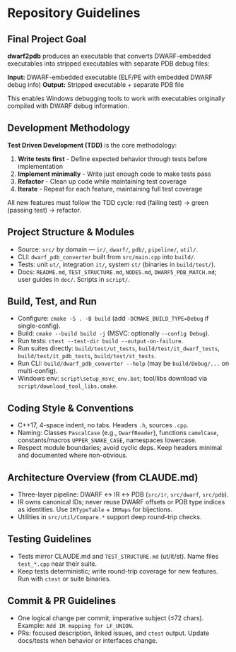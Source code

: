 # Repository Guidelines

## Final Project Goal

**dwarf2pdb** produces an executable that converts DWARF-embedded executables into stripped executables with separate PDB debug files:

**Input:** DWARF-embedded executable (ELF/PE with embedded DWARF debug info)
**Output:** Stripped executable + separate PDB file

This enables Windows debugging tools to work with executables originally compiled with DWARF debug information.

## Development Methodology

**Test Driven Development (TDD)** is the core methodology:

1. **Write tests first** - Define expected behavior through tests before implementation
2. **Implement minimally** - Write just enough code to make tests pass
3. **Refactor** - Clean up code while maintaining test coverage
4. **Iterate** - Repeat for each feature, maintaining full test coverage

All new features must follow the TDD cycle: red (failing test) → green (passing test) → refactor.

## Project Structure & Modules
- Source: `src/` by domain — `ir/`, `dwarf/`, `pdb/`, `pipeline/`, `util/`.
- CLI: `dwarf_pdb_converter` built from `src/main.cpp` into `build/`.
- Tests: unit `ut/`, integration `it/`, system `st/` (binaries in `build/test/`).
- Docs: `README.md`, `TEST_STRUCTURE.md`, `NODES.md`, `DWARF5_PDB_MATCH.md`; user guides in `doc/`. Scripts in `script/`.

## Build, Test, and Run
- Configure: `cmake -S . -B build` (add `-DCMAKE_BUILD_TYPE=Debug` if single-config).
- Build: `cmake --build build -j` (MSVC: optionally `--config Debug`).
- Run tests: `ctest --test-dir build --output-on-failure`.
- Run suites directly: `build/test/ut_tests`, `build/test/it_dwarf_tests`, `build/test/it_pdb_tests`, `build/test/st_tests`.
- Run CLI: `build/dwarf_pdb_converter --help` (may be `build/Debug/...` on multi-config).
- Windows env: `script\setup_msvc_env.bat`; tool/libs download via `script/download_tool_libs.cmake`.

## Coding Style & Conventions
- C++17, 4-space indent, no tabs. Headers `.h`, sources `.cpp`.
- Naming: Classes `PascalCase` (e.g., `DwarfReader`), functions `camelCase`, constants/macros `UPPER_SNAKE_CASE`, namespaces lowercase.
- Respect module boundaries; avoid cyclic deps. Keep headers minimal and documented where non-obvious.

## Architecture Overview (from CLAUDE.md)
- Three-layer pipeline: DWARF ↔ IR ↔ PDB (`src/ir`, `src/dwarf`, `src/pdb`).
- IR owns canonical IDs; never reuse DWARF offsets or PDB type indices as identities. Use `IRTypeTable` + `IRMaps` for bijections.
- Utilities in `src/util/Compare.*` support deep round-trip checks.

## Testing Guidelines
- Tests mirror CLAUDE.md and `TEST_STRUCTURE.md` (ut/it/st). Name files `test_*.cpp` near their suite.
- Keep tests deterministic; write round-trip coverage for new features. Run with `ctest` or suite binaries.

## Commit & PR Guidelines
- One logical change per commit; imperative subject (≤72 chars). Example: `Add IR mapping for LF_UNION`.
- PRs: focused description, linked issues, and `ctest` output. Update docs/tests when behavior or interfaces change.
